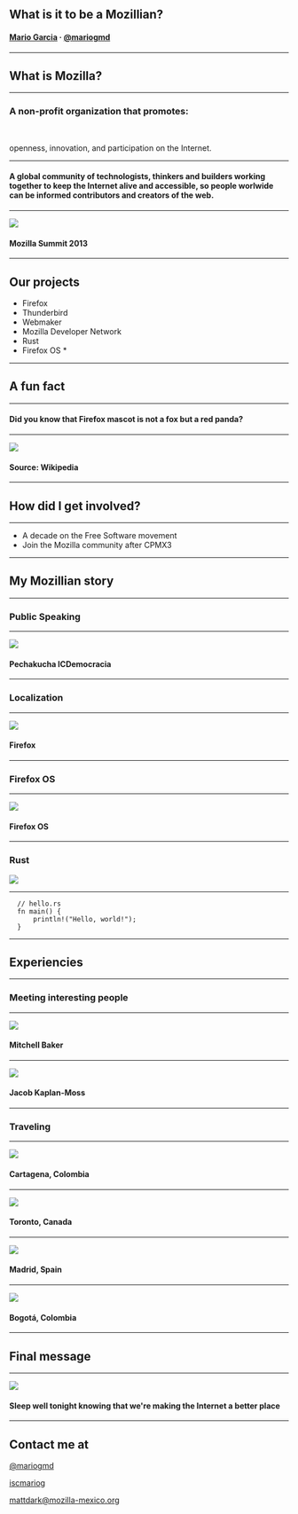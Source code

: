 ## What is it to be a Mozillian?

#### [Mario Garcia](http://mariog.xyz) · [@mariogmd](https://twitter.com/mariogmd)

---

## What is Mozilla?

----

### A non-profit organization that promotes:

<br>

<span class="fragment">openness</span><span class="fragment">, innovation</span><span class="fragment">, and participation on the Internet.</span>

<!-- .element: class="fragment" -->

----

#### A global community of technologists, thinkers and builders working together to keep the Internet alive and accessible, so people worlwide can be informed contributors and creators of the web.

----

![](assets/img/summit.jpg)
#### Mozilla Summit 2013

---

## Our projects

- Firefox
- Thunderbird<!-- .element: class="fragment" -->
- Webmaker<!-- .element: class="fragment" -->
- Mozilla Developer Network<!-- .element: class="fragment" -->
- Rust<!-- .element: class="fragment" -->
- Firefox OS *<!-- .element: class="fragment" -->

---

## A fun fact

----

#### Did you know that Firefox mascot is not a fox but a red panda?

----

![](assets/img/redpanda.JPG)
#### Source: Wikipedia

---

## How did I get involved?

----

- A decade on the Free Software movement
- Join the Mozilla community after CPMX3<!-- .element: class="fragment" -->

---

## My Mozillian story

----

### Public Speaking

----

![](assets/img/pechakucha.jpg)
#### Pechakucha ICDemocracia

----

### Localization

----

![](assets/img/firefox.jpg)
#### Firefox

----

### Firefox OS

----

![](assets/img/launch-team.jpg)
#### Firefox OS

----

### Rust
![](assets/img/rust.png)

----

```
  // hello.rs
  fn main() {
      println!("Hello, world!");
  }
```

---

## Experiencies

----

### Meeting interesting people

----

![](assets/img/mitchell.jpg)
#### Mitchell Baker

----

![](assets/img/django.jpg)
#### Jacob Kaplan-Moss

----

### Traveling

----

![](assets/img/cartagena.JPG)
#### Cartagena, Colombia

----

![](assets/img/toronto.jpg)
#### Toronto, Canada

----

![](assets/img/madrid.jpg)
#### Madrid, Spain

----

![](assets/img/bogota.jpg)
#### Bogotá, Colombia

---

## Final message

----

![](assets/img/message.jpg)
#### Sleep well tonight knowing that we're making the Internet a better place

---

## Contact me at

[@mariogmd](https://twitter.com/mariogmd)

[iscmariog](https://fb.com/iscmariog)

mattdark@mozilla-mexico.org
